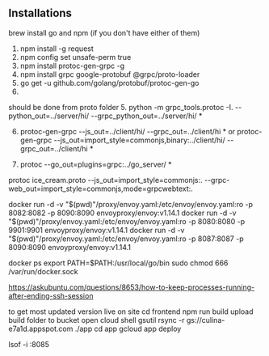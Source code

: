 ## Installations 
brew install go and npm (if you don't have either of them)

1.  npm install -g request
2.  npm config set unsafe-perm true
3.  npm install protoc-gen-grpc -g
4.  npm install grpc google-protobuf @grpc/proto-loader
5.  go get -u github.com/golang/protobuf/protoc-gen-go
6.  

should be done from proto folder
5.  python -m grpc_tools.protoc -I. --python_out=../server/hi/ --grpc_python_out=../server/hi/ *

6.  protoc-gen-grpc --js_out=../client/hi/ --grpc_out=../client/hi *
or  protoc-gen-grpc --js_out=import_style=commonjs,binary:../client/hi/ --grpc_out=../client/hi *

7.  protoc --go_out=plugins=grpc:../go_server/ * 


protoc ice_cream.proto   --js_out=import_style=commonjs:.   --grpc-web_out=import_style=commonjs,mode=grpcwebtext:.


docker run -d -v "$(pwd)"/proxy/envoy.yaml:/etc/envoy/envoy.yaml:ro -p 8082:8082 -p 8090:8090 envoyproxy/envoy:v1.14.1
docker run -d -v "$(pwd)"/proxy/envoy.yaml:/etc/envoy/envoy.yaml:ro -p 8080:8080 -p 9901:9901 envoyproxy/envoy:v1.14.1
docker run -d -v "$(pwd)"/proxy/envoy.yaml:/etc/envoy/envoy.yaml:ro -p 8087:8087 -p 8090:8090 envoyproxy/envoy:v1.14.1

docker ps
export PATH=$PATH:/usr/local/go/bin
sudo chmod 666 /var/run/docker.sock

https://askubuntu.com/questions/8653/how-to-keep-processes-running-after-ending-ssh-session

to get most updated version live on site
cd frontend
npm run build
upload build folder to bucket
open cloud shell
gsutil rsync -r gs://culina-e7a1d.appspot.com ./app
cd app
gcloud app deploy


lsof -i :8085